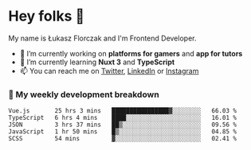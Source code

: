 # Hey folks 👋

My name is Łukasz Florczak and I'm Frontend Developer. 

- 🔭 I’m currently working on **platforms for gamers** and **app for tutors**
- 🌱 I’m currently learning **Nuxt 3** and **TypeScript**
- 📫 You can reach me on [Twitter](https://twitter.com/lukaszflorczak), [LinkedIn](https://pl.linkedin.com/in/lukasz-florczak) or [Instagram](https://instagram.com/lukaszflorczak)


### 🧮 My weekly development breakdown

<!--START_SECTION:waka-->
```text
Vue.js       25 hrs 3 mins   ████████████████▓░░░░░░░░   66.03 % 
TypeScript   6 hrs 4 mins    ████░░░░░░░░░░░░░░░░░░░░░   16.01 % 
JSON         3 hrs 37 mins   ██▒░░░░░░░░░░░░░░░░░░░░░░   09.56 % 
JavaScript   1 hr 50 mins    █▒░░░░░░░░░░░░░░░░░░░░░░░   04.85 % 
SCSS         54 mins         ▓░░░░░░░░░░░░░░░░░░░░░░░░   02.41 % 
```
<!--END_SECTION:waka-->

<!--
**lukaszflorczak/lukaszflorczak** is a ✨ _special_ ✨ repository because its `README.md` (this file) appears on your GitHub profile.

Here are some ideas to get you started:

- 🔭 I’m currently working on ...
- 🌱 I’m currently learning ...
- 👯 I’m looking to collaborate on ...
- 🤔 I’m looking for help with ...
- 💬 Ask me about ...
- 📫 How to reach me: ...
- 😄 Pronouns: ...
- ⚡ Fun fact: ...
-->
